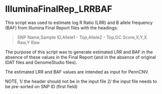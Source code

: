# IlluminaFinalRep_LRRBAF

This script was used to estimate log R Ratio (LRR) and B allele frequency (BAF) from
Illumina Final Report files with the headings:

> SNP Name,Sample ID,Allele1 - Top,Allele2 - Top,GC Score,X,Y,X Raw,Y Raw

The purpose of this script was to generate estimated LRR and BAF in the absence of these
values in the Final Report (and in the absence of original IDAT files and GenomeStudio files).

The estimated LRR and BAF values are intended as input for PennCNV.

NOTE, 
1/ the header should not be in the input file
2/ the input file needs to be pre-sorted on SNP ID (first field)
